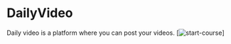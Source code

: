 # DailyVideo
Daily video is a platform where you can post your videos.
[![start-course]([https://www.google.com/](https://user-images.githubusercontent.com/1221423/235727646-4a590299-ffe5-480d-8cd5-8194ea184546.svg)https://user-images.githubusercontent.com/1221423/235727646-4a590299-ffe5-480d-8cd5-8194ea184546.svg)]

